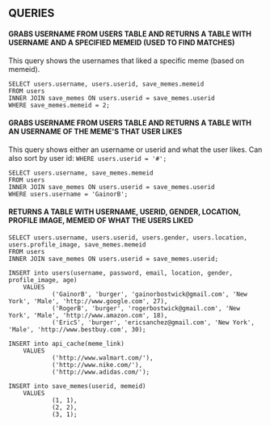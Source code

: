 ## QUERIES

#### GRABS USERNAME FROM USERS TABLE AND RETURNS A TABLE WITH USERNAME AND A SPECIFIED MEMEID (USED TO FIND MATCHES)
This query shows the usernames that liked a specific meme (based on memeid).
````
SELECT users.username, users.userid, save_memes.memeid
FROM users
INNER JOIN save_memes ON users.userid = save_memes.userid
WHERE save_memes.memeid = 2;
````

#### GRABS USERNAME FROM USERS TABLE AND RETURNS A TABLE WITH AN USERNAME OF THE MEME'S THAT USER LIKES
This query shows either an username or userid and what the user likes.
Can also sort by user id:
``
WHERE users.userid = '#';
``

````
SELECT users.username, save_memes.memeid
FROM users
INNER JOIN save_memes ON users.userid = save_memes.userid
WHERE users.username = 'GainorB';
````

#### RETURNS A TABLE WITH USERNAME, USERID, GENDER, LOCATION, PROFILE IMAGE, MEMEID OF WHAT THE USERS LIKED
````
SELECT users.username, users.userid, users.gender, users.location, users.profile_image, save_memes.memeid
FROM users
INNER JOIN save_memes ON users.userid = save_memes.userid;
````



````
INSERT into users(username, password, email, location, gender, profile_image, age)
    VALUES
            ('GainorB', 'burger', 'gainorbostwick@gmail.com', 'New York', 'Male', 'http://www.google.com', 27),
            ('RogerB', 'burger', 'rogerbostwick@gmail.com', 'New York', 'Male', 'http://www.amazon.com', 18),
            ('EricS', 'burger', 'ericsanchez@gmail.com', 'New York', 'Male', 'http://www.bestbuy.com', 30);
````
````
INSERT into api_cache(meme_link)
    VALUES
            ('http://www.walmart.com/'),
            ('http://www.nike.com/'),
            ('http://www.adidas.com/');
````
````
INSERT into save_memes(userid, memeid)
    VALUES
            (1, 1),
            (2, 2),
            (3, 1);
````